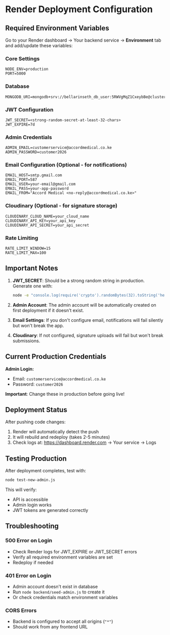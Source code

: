 # Render Deployment Configuration

## Required Environment Variables

Go to your Render dashboard → Your backend service → **Environment** tab and add/update these variables:

### Core Settings
```
NODE_ENV=production
PORT=5000
```

### Database
```
MONGODB_URI=mongodb+srv://bellarinseth_db_user:5RWVgMqZ1CxeybBe@cluster0.8aeu9sk.mongodb.net/accord
```

### JWT Configuration
```
JWT_SECRET=<strong-random-secret-at-least-32-chars>
JWT_EXPIRE=7d
```

### Admin Credentials
```
ADMIN_EMAIL=customerservice@accordmedical.co.ke
ADMIN_PASSWORD=customer2026
```

### Email Configuration (Optional - for notifications)
```
EMAIL_HOST=smtp.gmail.com
EMAIL_PORT=587
EMAIL_USER=your-email@gmail.com
EMAIL_PASS=your-app-password
EMAIL_FROM="Accord Medical <no-reply@accordmedical.co.ke>"
```

### Cloudinary (Optional - for signature storage)
```
CLOUDINARY_CLOUD_NAME=your_cloud_name
CLOUDINARY_API_KEY=your_api_key
CLOUDINARY_API_SECRET=your_api_secret
```

### Rate Limiting
```
RATE_LIMIT_WINDOW=15
RATE_LIMIT_MAX=100
```

## Important Notes

1. **JWT_SECRET**: Should be a strong random string in production. Generate one with:
   ```bash
   node -e "console.log(require('crypto').randomBytes(32).toString('hex'))"
   ```

2. **Admin Account**: The admin account will be automatically created on first deployment if it doesn't exist.

3. **Email Settings**: If you don't configure email, notifications will fail silently but won't break the app.

4. **Cloudinary**: If not configured, signature uploads will fail but won't break submissions.

## Current Production Credentials

**Admin Login:**
- Email: `customerservice@accordmedical.co.ke`
- Password: `customer2026`

**Important**: Change these in production before going live!

## Deployment Status

After pushing code changes:
1. Render will automatically detect the push
2. It will rebuild and redeploy (takes 2-5 minutes)
3. Check logs at: https://dashboard.render.com → Your service → Logs

## Testing Production

After deployment completes, test with:
```bash
node test-new-admin.js
```

This will verify:
- API is accessible
- Admin login works
- JWT tokens are generated correctly

## Troubleshooting

### 500 Error on Login
- Check Render logs for JWT_EXPIRE or JWT_SECRET errors
- Verify all required environment variables are set
- Redeploy if needed

### 401 Error on Login
- Admin account doesn't exist in database
- Run `node backend/seed-admin.js` to create it
- Or check credentials match environment variables

### CORS Errors
- Backend is configured to accept all origins (`"*"`)
- Should work from any frontend URL
